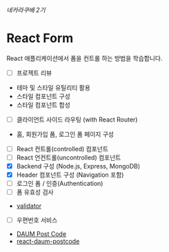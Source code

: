 ###### 네카라쿠배 2기
# React Form

React 애플리케이션에서 폼을 컨트롤 하는 방법을 학습합니다.

- [ ]  프로젝트 리뷰
  - 테마 및 스타일 유틸리티 활용
  - 스타일 컴포넌트 구성
  - 스타일 컴포넌트 합성
- [ ]  클라이언트 사이드 라우팅 (with React Router)
  - 홈, 회원가입 폼, 로그인 폼 페이지 구성
- [ ]  React 컨트롤(controlled) 컴포넌트
- [ ]  React 언컨트롤(uncontrolled) 컴포넌트
- [x]  Backend 구성 (Node.js, Express, MongoDB)
- [x]  Header 컴포넌트 구성 (Navigation 포함)
- [ ]  로그인 폼 / 인증(Authentication)
- [ ]  폼 유효성 검사
  - [validator](https://www.npmjs.com/package/validator)
- [ ]  우편번호 서비스
  - [DAUM Post Code](https://spi.maps.daum.net/postcode/guidessl)
  - [react-daum-postcode](https://www.npmjs.com/package/react-daum-postcode)